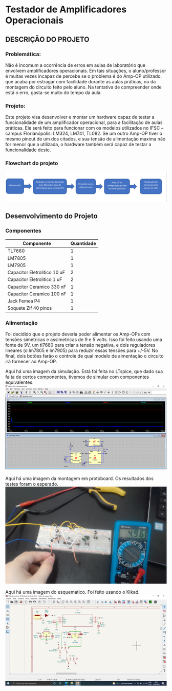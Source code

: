 # Testador de Amplificadores Operacionais

## DESCRIÇÃO DO PROJETO

### Problemática:
Não é incomum a ocorrência de erros em aulas de laboratório que envolvem amplificadores operacionais. Em tais situações, o aluno/professor é muitas vezes incapaz de percebe se o problema é do Amp-OP utilizado, que acaba por estragar com facilidade durante as aulas práticas, ou da montagem do circuito feito pelo aluno. Na tentativa de compreender onde está o erro, gasta-se muito do tempo da aula.

### Projeto:
Este projeto visa desenvolver e montar um hardware capaz de testar a funcionalidade de um amplificador operacional, para a facilitação de aulas práticas. Ele será feito para funcionar com os modelos utilizados no IFSC – campus Florianópolis: LM324, LM741, TL082. Se um outro Amp-OP tiver o mesmo pinout de um dos citados, e sua tensão de alimentação maxima não for menor que a utilizada, o hardware também será capaz de testar a funcionalidade deste.

### Flowchart do projeto
![FlowChart](./Imagens/FlowChart.png)

## Desenvolvimento do Projeto

### Componentes
Componente                   | Quantidade
---------------------------  |-------------------
TL7660                       | 1
LM7805                       | 1
LM7905                       | 1
Capacitor Eletrolitico 10 uF | 2
Capacitor Eletrolitico 1 uF  | 2
Capacitor Ceramico 330 nF    | 1
Capacitor Ceramico 100 nF    | 1
Jack Femea P4                | 1
Soquete Zif 40 pinos         | 1

### Alimentação
Foi decidido que o projeto deveria poder alimentar os Amp-OPs com tensões simetricas e assimetricas de 9 e 5 volts. Isso foi feito usando uma fonte de 9V, um tl7660 para criar a tensão negativa, e dois reguladores lineares (o lm7805 e lm7905) para reduzir essas tensões para +/-5V. No final, dois botões farão o controle de qual modelo de aimentação o circuito irá fornecer ao Amp-OP.

Aqui há uma imagem da simulação. Está foi feita no LTspice, que dado sua falta de certos componentes, tivemos de simular com componentes equivalentes.
![Simulação_Fonte](./Imagens/Simulação_Fonte.png)

Aqui há uma imagem da montagem em protoboard. Os resultados dos testes foram o esperado.
![Montagem_Fonte](./Imagens/Montagem_Fonte.jpg)

Aqui há uma imagem do esquematico. Foi feito usando o Kikad.
![Esquematico_Fonte](./Imagens/Esquematico_Fonte.png)
